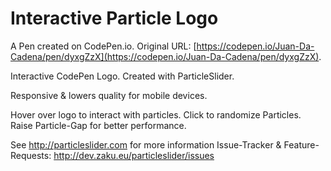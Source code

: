 # Interactive Particle Logo

A Pen created on CodePen.io. Original URL: [https://codepen.io/Juan-Da-Cadena/pen/dyxgZzX](https://codepen.io/Juan-Da-Cadena/pen/dyxgZzX).

Interactive CodePen Logo.
Created with ParticleSlider.

Responsive & lowers quality for mobile devices.

Hover over logo to interact with particles.
Click to randomize Particles.
Raise Particle-Gap for better performance.

See http://particleslider.com for more information
Issue-Tracker & Feature-Requests: http://dev.zaku.eu/particleslider/issues